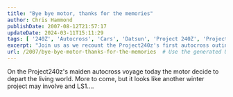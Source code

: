 ```yaml
---
title: "Bye bye motor, thanks for the memories"
author: Chris Hammond
publishDate: 2007-08-12T21:57:17
updateDate: 2024-03-11T15:11:29
tags: [ '240Z', 'Autocross', 'Cars', 'Datsun', 'Project 240Z', 'Project240z', 'Project240Zcom' ]
excerpt: "Join us as we recount the Project240z's first autocross outing where the engine decided to call it quits. Stay tuned for updates on the upcoming winter project with a potential LS1 engine swap."
url: /2007/bye-bye-motor-thanks-for-the-memories  # Use the generated URL with year
---
```

<p>On the Project240z's maiden autocross voyage today the motor decide to depart the living world. More to come, but it looks like another winter project may involve and LS1....</p>


